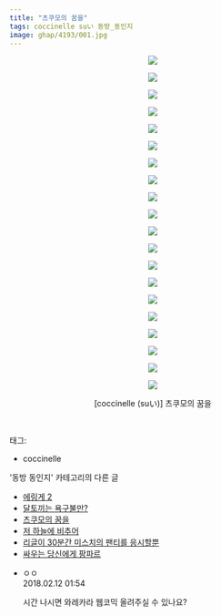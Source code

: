 ```yaml
---
title: "츠쿠모의 꿈을"
tags: coccinelle suい 동방_동인지
image: ghap/4193/001.jpg
---
```

<div class="article">
<p style="text-align: center; clear: none; float: none;"><img src="{{ site.nasurl }}/ghap/4193/001.jpg"/></p>
<p style="text-align: center; clear: none; float: none;"><img src="{{ site.nasurl }}/ghap/4193/002.jpg"/></p>
<p style="text-align: center; clear: none; float: none;"><img src="{{ site.nasurl }}/ghap/4193/003.jpg"/></p>
<p style="text-align: center; clear: none; float: none;"><img src="{{ site.nasurl }}/ghap/4193/004.jpg"/></p>
<p style="text-align: center; clear: none; float: none;"><img src="{{ site.nasurl }}/ghap/4193/005.jpg"/></p>
<p style="text-align: center; clear: none; float: none;"><img src="{{ site.nasurl }}/ghap/4193/006.jpg"/></p>
<p style="text-align: center; clear: none; float: none;"><img src="{{ site.nasurl }}/ghap/4193/007.jpg"/></p>
<p style="text-align: center; clear: none; float: none;"><img src="{{ site.nasurl }}/ghap/4193/008.jpg"/></p>
<p style="text-align: center; clear: none; float: none;"><img src="{{ site.nasurl }}/ghap/4193/009.jpg"/></p>
<p style="text-align: center; clear: none; float: none;"><img src="{{ site.nasurl }}/ghap/4193/010.jpg"/></p>
<p style="text-align: center; clear: none; float: none;"><img src="{{ site.nasurl }}/ghap/4193/011.jpg"/></p>
<p style="text-align: center; clear: none; float: none;"><img src="{{ site.nasurl }}/ghap/4193/012.jpg"/></p>
<p style="text-align: center; clear: none; float: none;"><img src="{{ site.nasurl }}/ghap/4193/013.jpg"/></p>
<p style="text-align: center; clear: none; float: none;"><img src="{{ site.nasurl }}/ghap/4193/014.jpg"/></p>
<p style="text-align: center; clear: none; float: none;"><img src="{{ site.nasurl }}/ghap/4193/015.jpg"/></p>
<p style="text-align: center; clear: none; float: none;"><img src="{{ site.nasurl }}/ghap/4193/016.jpg"/></p>
<p style="text-align: center; clear: none; float: none;"><img src="{{ site.nasurl }}/ghap/4193/017.jpg"/></p>
<p style="text-align: center; clear: none; float: none;"><img src="{{ site.nasurl }}/ghap/4193/018.jpg"/></p>
<p style="text-align: center; clear: none; float: none;"><img src="{{ site.nasurl }}/ghap/4193/019.jpg"/></p>
<p style="text-align: center; clear: none; float: none;"><img src="{{ site.nasurl }}/ghap/4193/020.jpg"/></p>
<p style="text-align: center; clear: none; float: none;">[coccinelle (suい)] 츠쿠모의 꿈을</p>
<p><br/></p>
</div><div class="tagTrail">
<p>태그: </p>
<ul>
<li>coccinelle</li>
</ul>
</div><div class="another">
<p>'동방 동인지' 카테고리의 다른 글</p>
<ul>
<li><a href="/2018-02-21-ghap_4202">에링게 2</a></li>
<li><a href="/2018-02-20-ghap_4199">달토끼는 욕구불만?</a></li>
<li><a href="/2018-02-10-ghap_4193">츠쿠모의 꿈을</a></li>
<li><a href="/2018-02-10-ghap_4192">저 하늘에 비추어</a></li>
<li><a href="/2018-02-10-ghap_4190">리글이 30분간 미스치의 팬티를 응시할뿐</a></li>
<li><a href="/2018-02-10-ghap_4189">싸우는 당신에게 팡파르</a></li>
</ul>
</div><div class="cb_module cb_fluid">
<div class="cb_wrt cb_profile">
<div class="comment">
<ul>
<li class="cb_thumb_off" id="comment15197744">
<div class="cb_comment_area">
<div class="cb_info_area">
<div class="cb_section">
<span class="cb_nick_name">ㅇㅇ</span>
</div>
<div class="cb_section">
<span class="cb_date">2018.02.12 01:54 </span>
</div>
</div>
<div class="cb_dsc_comment">
<p class="cb_dsc">
											시간 나시면 와레카라 웹코믹 올려주실 수 있나요?
										</p>
</div>
</div></li>
</ul>
</div>
</div><!-- commentList close -->
</div>